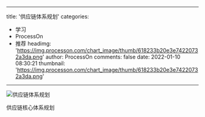 
---
title: '供应链体系规划'
categories: 
 - 学习
 - ProcessOn
 - 推荐
headimg: 'https://img.processon.com/chart_image/thumb/618233b20e3e74220732a3da.png'
author: ProcessOn
comments: false
date: 2022-01-10 08:30:21
thumbnail: 'https://img.processon.com/chart_image/thumb/618233b20e3e74220732a3da.png'
---

<div>   
<img class="thumb" alt="供应链体系规划" src="https://img.processon.com/chart_image/thumb/618233b20e3e74220732a3da.png" referrerpolicy="no-referrer">
<p>供应链核心体系规划</p>  
</div>
            